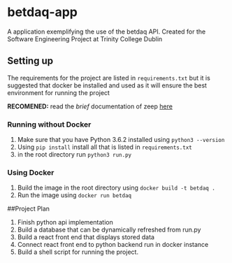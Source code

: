 # betdaq-app
A application exemplifying the use of the betdaq API. Created for the Software
Engineering Project at Trinity College Dublin

## Setting up
The requirements for the project are listed in `requirements.txt` but it is suggested
that docker be installed and used as it will ensure the best environment for running the project

**RECOMENED:** read the *brief* documentation of zeep [here](https://python-zeep.readthedocs.io/en/master/index.html) 

### Running without Docker
1. Make sure that you have Python 3.6.2 installed using `python3 --version`
2. Using `pip install` install all that is listed in `requirements.txt`
3. in the root directory run `python3 run.py`

### Using Docker
1. Build the image in the root directory using `docker build -t betdaq .`
2. Run the image using `docker run betdaq`

##Project Plan
1. Finish python api implementation
2. Build a database that can be dynamically refreshed from run.py
3. Build a react front end that displays stored data
3. Connect react front end to python backend run in docker instance
4. Build a shell script for running the project.
